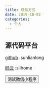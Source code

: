 ```yaml
---
title: 联系方式
date: 2019-10-02
categories:
  - 个人
---
```


## 源代码平台

[github](https://github.com/sunlianlong) :sunlianlong

[码云](https://gitee.com/sllhome) :sllhome

<button id="test">测试微信小程序</button>
<script>
  document.getElementById("test").addEventListener("click",function(){
    console.log("正在测试");
    wx.miniProgram.navigateTo({url: '/pages/tabBar/extUI/extUI'});
  })
</script>
